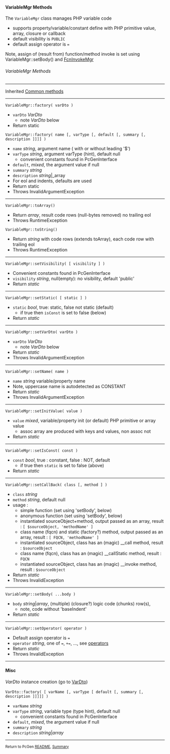 [comment]: # (This file is part of PcGen, PHP Code Generation support package. Copyright 2020 Kjell-Inge Gustafsson, kigkonsult, All rights reserved, licence GPL 3.0)

#### VariableMgr Methods

The ```VariableMgr``` class manages PHP variable code
* supports property/variable/constant define with PHP primitive value, array, closure or callback
* default visibility is ```PUBLIC```  
* default assign operator is ```=```  

Note, assign of (result from) function/method invoke is set using VariableMgr::setBody() and [FcnInvokeMgr]

###### VariableMgr Methods

---
Inherited [Common methods]

---

```VariableMgr::factory( varDto )```
* ```varDto``` _VarDto_
    * note *VarDto* below
* Return static

```VariableMgr::factory( name [, varType [, default [, summary [, description ]]]] )```
* ```name``` _string_, argument name   ( with or without leading '$')
* ```varType``` _string_, argument varType (hint), default null
  * convenient constants found in PcGenInterface
* ```default```, _mixed_, the argument value if null
* ```summary``` _string_
* ```description``` _string_|_array
* For eol and indents, defaults are used
* Return static
* Throws InvalidArgumentException
---

```VariableMgr::toArray()```
* Return _array_, result code rows (null-bytes removed) no trailing eol
* Throws RuntimeException

```VariableMgr::toString()```
* Return _string_ with code rows (extends toArray), each code row with trailing eol
* Throws RuntimeException
---

```VariableMgr::setVisibility( [ visibility ] )```
* Convenient constants found in PcGenInterface
* ```visibility``` _string_, null(empty): no visibility, default 'public'  
* Return _static_
---

```VariableMgr::setStatic( [ static ] )```
* ```static``` _bool_, true: static, false not static (default)
  * if true then ```isConst``` is set to false (below)
* Return _static_
---

```VariableMgr::setVarDto( varDto )```
* ```varDto``` _VarDto_  
    * note *VarDto* below
* Return _static_
* Throws InvalidArgumentException
---

```VariableMgr::setName( name )```
* ```name``` _string_ variable/property name 
* Note, uppercase name is autodetected as CONSTANT
* Return _static_
* Throws InvalidArgumentException
---

```VariableMgr::setInitValue( value )```
* ```value``` _mixed_, variable/property init (or default) PHP primitive or array value
  * assoc array are produced with keys and values, non assoc not
* Return _static_
---

```VariableMgr::setIsConst( const )```
* ```const``` _bool_, true : constant, false : NOT, default 
  * if true then ```static``` is set to false (above)
* Return _static_
---

```VariableMgr::setCallBack( class [, method ] )```
* ```class``` _string_
* ```method``` _string_, default null
* usage :
  * simple function (set using 'setBody', below)
  * anonymous function (set using 'setBody', below)
  * instantiated sourceObject+method, output passed as an array, result : ```[ $sourceObject, 'methodName' ]```
  * class name (fqcn) and static (factory?) method, output passed as an array, result : ```[ FQCN, 'methodName' ]```
  * instantiated sourceObject, class has an (magic) __call method, result : ```$sourceObject```
  * class name (fqcn), class has an (magic) __callStatic method, result : ```FQCN```
  * instantiated sourceObject, class has an (magic) __invoke method, result : ```$sourceObject```
* Return _static_
* Throws InvalidException
---

```VariableMgr::setBody( ...body )```
* ```body``` _string_|_array_, (multiple) (closure?) logic code (chunks) row(s), 
  * note, code without 'baseIndent' 
* Return _static_
---

```VariableMgr::setOperator( operator )```
* Default assign operator is ```=```  
* ```operator``` _string_, one of ```=```, ```+=```, ..., see [operators]
* Return _static_
* Throws InvalidException
---

#### Misc
_VarDto_ instance creation (go to [VarDto])<br><br>
```VarDto::factory( [ varName [, varType [ default [, summary [, description ]]]]] )```
* ```varName``` _string_
* ```varType``` _string_, variable type (type hint), default null
  * convenient constants found in PcGenInterface
* ```default```, _mixed_, the argument value if null
* ```summary``` _string_
* ```description``` _string_|_array_
---

<small>Return to PcGen [README], [Summary]</small> 

[Common methods]:CommonMethods.md
[FcnInvokeMgr]:FcnInvokeMgr.md
[operators]:https://www.php.net/manual/en/language.operators.assignment.php
[README]:../README.md
[Summary]:Summary.md
[VarDto]:VarDto.md
